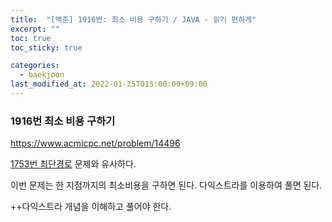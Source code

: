 ```yaml
---
title:  "[백준] 1916번: 최소 비용 구하기 / JAVA - 읽기 편하게"
excerpt: ""
toc: true
toc_sticky: true

categories:
  - baekjoon
last_modified_at: 2022-01-25TO15:00:00+09:00
---
```


### 1916번 최소 비용 구하기

https://www.acmicpc.net/problem/14496

[1753번 최단경로](https://yhh1056.github.io/baekjoon/1753/) 문제와 유사하다.

이번 문제는 한 지점까지의 최소비용을 구하면 된다. 다익스트라를 이용하여 풀면 된다. 

++다익스트라 개념을 이해하고 풀어야 한다.

<script src="https://gist.github.com/yhh1056/b12e7d45fb59b0e99ee87b1baedd2405.js"></script>

<!-- 다라쓰 설치 코드 -->
<div id="darass" 
    data-project-key="CqpU2S8YaJ8DlOp565" 
    data-dark-mode="false"
    data-primary-color="#a7915e"
    data-show-sort-option="true"
    data-allow-social-login="true"
    data-show-logo="true"
    >
    <script type="text/javascript" defer>
        (function () {
        var $document = document;

        var $script = $document.createElement("script");
        $script.src = "https://deploy-script.darass.co.kr/embed.js";
        $script.defer = true;

        $document.head.appendChild($script);
        })();
    </script>
    <noscript>다라쓰 댓글 작성을 위해 JavaScript를 활성화 해주세요</noscript>
</div>
<!-- 다라쓰 설치 코드 끝 -->
